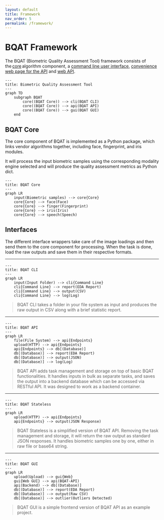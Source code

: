 ```yaml
---
layout: default
title: Framework
nav_order: 5
permalink: /framework/
---
```


# BQAT Framework

 The BQAT (Biometric Quality Assessment Tool) framework consists of the [core](https://github.com/Biometix/bqat-core) algorithm component, a [command line user interface](https://github.com/Biometix/bqat-cli), [convenience web page for the API](https://github.com/Biometix/bqat-gui) and [web API](https://github.com/Biometix/bqat-api).

``` mermaid
---
title: Biometric Quality Assessment Tool
---
graph TD
    subgraph BQAT
        core((BQAT Core)) --> cli(BQAT CLI)
        core((BQAT Core)) --> api(BQAT API)
        core((BQAT Core)) --> gui(BQAT GUI)
    end
```


## BQAT Core

The core component of BQAT is implemented as a Python package, which links vendor algorithms together, including face, fingerprint, and iris modules. 

It will process the input biometric samples using the corresponding modality engine selected and will produce the quality assessment metrics as Python dict. 

``` mermaid
---
title: BQAT Core
---
graph LR
    input(Biometric samples) --> core{Core}
    core{Core} --> face(Face)
    core{Core} --> finger(Fingerprint)
    core{Core} --> iris(Iris)
    core{Core} --> speech(Speech)
```

## Interfaces

The different interface wrappers take care of the image loadings and then send them to the core component for processing. When the task is done, load the raw outputs and save them in their respective formats. 

***

``` mermaid
---
title: BQAT CLI
---
graph LR
    input(Input Folder) --> cli{Command Line}
    cli{Command Line} --> report(EDA Report)
    cli{Command Line} --> output(CSV)
    cli{Command Line} --> log(Log)
```

> BQAT CLI takes a folder in your file system as input and produces the raw output in CSV along with a brief statistic report. 

***

``` mermaid
---
title: BQAT API
---
graph LR
    file(File System) --> api{Endpoints}
    upload(HTTP) --> api{Endpoints}
    api{Endpoints} --> db[(Database)]
    db[(Database)] --> report(EDA Report)
    db[(Database)] --> output(JSON)
    db[(Database)] --> log(Log)
```

> BQAT API adds task management and storage on top of basic BQAT functionalities. It handles inputs in bulk as separate tasks, and saves the output into a backend database which can be accessed via RESTful API. It was designed to work as a backend container. 

***

``` mermaid
---
title: BQAT Stateless
---
graph LR
    upload(HTTP) --> api{Endpoints}
    api{Endpoints} --> output(JSON Response)
```

> BQAT Stateless is a simplified version of BQAT API. Removing the task management and storage, it will return the raw output as standard JSON responses. It handles biometric samples one by one, either in raw file or base64 string. 

***

``` mermaid
---
title: BQAT GUI
---
graph LR
    upload(Upload) --> gui{Web}
    gui{Web GUI} --> api(BQAT-API)
    api(Backend) --> db[(Database)]
    db[(Database)] --> report(EDA Report)
    db[(Database)] --> output(Raw CSV)
    db[(Database)] --> outlier(Outliers Detected)
```

> BQAT GUI is a simple frontend version of BQAT API as an example project. 
